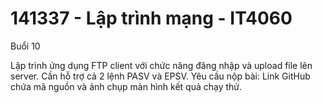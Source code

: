 # 141337 - Lập trình mạng - IT4060

Buổi 10

Lập trình ứng dụng FTP client với chức năng đăng nhập và upload file lên server.
Cần hỗ trợ cả 2 lệnh PASV và EPSV.
Yêu cầu nộp bài: Link GitHub chứa mã nguồn và ảnh chụp màn hình kết quả chạy thử.
